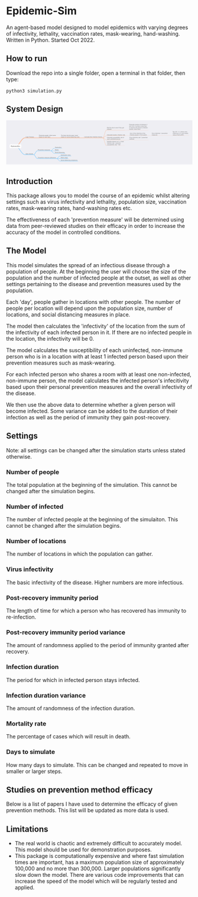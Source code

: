 # Epidemic-Sim
An agent-based model designed to model epidemics with varying degrees of infectivity, lethality, vaccination rates, mask-wearing, hand-washing. Written in Python. Started Oct 2022.

## How to run
Download the repo into a single folder, open a terminal in that folder, then type:
```
python3 simulation.py
```

## System Design
<img src="/sysdesign/EpidemicSim Mindmap.png" alt="Mindmap showing system design" title="Sysdesign Mindmap">

## Introduction
This package allows you to model the course of an epidemic whilst altering settings such as virus infectivity and lethality, population size, vaccination rates, mask-wearing rates, hand-washing rates etc.

The effectiveness of each 'prevention measure' will be determined using data from peer-reviewed studies on their efficacy in order to increase the accuracy of the model in controlled conditions.

## The Model
This model simulates the spread of an infectious disease through a population of people. At the beginning the user will choose the size of the population and the number of infected people at the outset, as well as other settings pertaining to the disease and prevention measures used by the population.

Each 'day', people gather in locations with other people. The number of people per location will depend upon the population size, number of locations, and social distancing measures in place.

The model then calculates the 'infectivity' of the location from the sum of the infectivity of each infected person in it. If there are no infected people in the location, the infectivity will be 0.

The model calculates the susceptibility of each uninfected, non-immune person who is in a location with at least 1 infected person based upon their prevention measures such as mask-wearing.

For each infected person who shares a room with at least one non-infected, non-immune person, the model calculates the infected person's infecitivity based upon their personal prevention measures and the overall infectivity of the disease.

We then use the above data to determine whether a given person will become infected. Some variance can be added to the duration of their infection as well as the period of immunity they gain post-recovery.

## Settings
Note: all settings can be changed after the simulation starts unless stated otherwise.

### Number of people
The total population at the beginning of the simulation. This cannot be changed after the simulation begins.

### Number of infected
The number of infected people at the beginning of the simulaiton. This cannot be changed after the simulation begins.

### Number of locations
The number of locations in which the population can gather.

### Virus infectivity
The basic infectivity of the disease. Higher numbers are more infectious.

### Post-recovery immunity period
The length of time for which a person who has recovered has immunity to re-infection.

### Post-recovery immunity period variance
The amount of randomness applied to the period of immunity granted after recovery.

### Infection duration
The period for which in infected person stays infected.

### Infection duration variance
The amount of randomness of the infection duration.

### Mortality rate
The percentage of cases which will result in death.

### Days to simulate
How many days to simulate. This can be changed and repeated to move in smaller or larger steps.

## Studies on prevention method efficacy
Below is a list of papers I have used to determine the efficacy of given prevention methods. This list will be updated as more data is used.

## Limitations
- The real world is chaotic and extremely difficult to accurately model. This model should be used for demonstration purposes.
- This package is computationally expensive and where fast simulation times are important, has a maximum population size of approximately 100,000 and no more than 300,000. Larger populations significantly slow down the model. There are various code improvements that can increase the speed of the model which will be regularly tested and applied.

